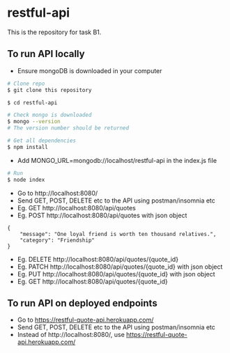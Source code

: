 # restful-api
This is the repository for task B1.

## To run API locally
* Ensure mongoDB is downloaded in your computer

```bash
# Clone repo
$ git clone this repository

$ cd restful-api

# Check mongo is downloaded
$ mongo --version
# The version number should be returned

# Get all dependencies
$ npm install
```

* Add MONGO_URL=mongodb://localhost/restful-api in the index.js file

```bash
# Run
$ node index
```

* Go to http://localhost:8080/
* Send GET, POST, DELETE etc to the API using postman/insomnia etc
* Eg. GET http://localhost:8080/api/quotes
* Eg. POST http://localhost:8080/api/quotes with json object
```
{
	"message": "One loyal friend is worth ten thousand relatives.",
	"category": "Friendship"
}
```
* Eg. DELETE http://localhost:8080/api/quotes/{quote_id}
* Eg. PATCH http://localhost:8080/api/quotes/{quote_id} with json object
* Eg. PUT http://localhost:8080/api/quotes/{quote_id} with json object
* Eg. GET http://localhost:8080/api/quotes/{quote_id}

## To run API on deployed endpoints

* Go to https://restful-quote-api.herokuapp.com/
* Send GET, POST, DELETE etc to the API using postman/insomnia etc
* Instead of http://localhost:8080/, use https://restful-quote-api.herokuapp.com/  
